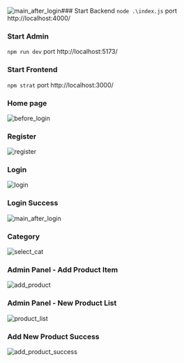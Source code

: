 ![main_after_login](https://github.com/ploynapatbunsena/Swensens/assets/112202790/09e3ca5b-f856-4b6f-aec6-b57583ae9dac)### Start Backend 
`node .\index.js`
port http://localhost:4000/

### Start Admin
`npm run dev`
port http://localhost:5173/

### Start Frontend
`npm strat`
port http://localhost:3000/

### Home page
![before_login](https://github.com/ploynapatbunsena/Swensens/assets/112202790/fe1c1785-4a64-439f-8429-75af96e1bb01)

### Register
![register](https://github.com/ploynapatbunsena/Swensens/assets/112202790/d4935907-e00f-4781-b359-cab41a5f2cbd)

### Login
![login](https://github.com/ploynapatbunsena/Swensens/assets/112202790/29386587-0fb4-4852-962d-6c4fa988adee)

### Login Success
![main_after_login](https://github.com/ploynapatbunsena/Swensens/assets/112202790/6face339-9956-488c-95c0-7ed6fded36d0)

### Category
![select_cat](https://github.com/ploynapatbunsena/Swensens/assets/112202790/6ebc2fd3-502a-4a76-b94b-7f3077f7716d)

### Admin Panel - Add Product Item
![add_product](https://github.com/ploynapatbunsena/Swensens/assets/112202790/c4b6e622-fd89-4b7a-a602-186dc4a26759)

### Admin Panel - New Product List
![product_list](https://github.com/ploynapatbunsena/Swensens/assets/112202790/da3ff8ee-6b9e-4f50-8cb0-8178fb6178e8)

### Add New Product Success
![add_product_success](https://github.com/ploynapatbunsena/Swensens/assets/112202790/98d3eccd-4277-45fc-a38a-867104bfe9e9)


